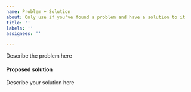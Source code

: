 ```yaml
---
name: Problem + Solution
about: Only use if you've found a problem and have a solution to it
title: ''
labels: ''
assignees: ''

---
```


Describe the problem here

#### Proposed solution

Describe your solution here
